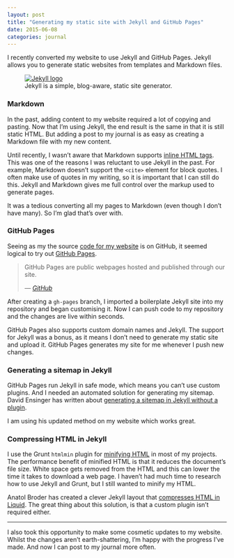 ```yaml
---
layout: post
title: "Generating my static site with Jekyll and GitHub Pages"
date: 2015-06-08
categories: journal
---
```


I recently converted my website to use Jekyll and GitHub Pages. Jekyll allows you to generate static websites from templates and Markdown files.

<figure>
    <a href="http://jekyllrb.com/">
        <img srcset="/assets/images/journal/jekyll-logo-820x418.png 820w,
                     /assets/images/journal/jekyll-logo-410x209.png 410w"
            sizes="100vw"
            src="/assets/images/journal/jekyll-logo-820x418.png"
            alt="Jekyll logo">
    </a>
    <figcaption>Jekyll is a simple, blog-aware, static site generator.</figcaption>
</figure>

### Markdown

In the past, adding content to my website required a lot of copying and pasting. Now that I’m using Jekyll, the end result
is the same in that it is still static HTML. But adding a post to my journal is as easy as creating a Markdown file with
my new content.

Until recently, I wasn’t aware that Markdown supports [inline HTML tags](http://daringfireball.net/projects/markdown/syntax#html).
This was one of the reasons I was reluctant to use Jekyll in the past. For example, Markdown doesn’t support the `<cite>`
element for block quotes. I often make use of quotes in my writing, so it is important that I can still do this. Jekyll
and Markdown gives me full control over the markup used to generate pages.

It was a tedious converting all my pages to Markdown (even though I don’t have many). So I’m glad that’s over with.

### GitHub Pages

Seeing as my the source [code for my website](https://github.com/michaelthorne/michaelthorne.github.io) is on GitHub, it
seemed logical to try out [GitHub Pages](https://pages.github.com).

<blockquote>
    <p>GitHub Pages are public webpages hosted and published through our site.</p>
    <cite>— <a href="https://help.github.com/articles/what-are-github-pages">GitHub</a></cite>
</blockquote>

After creating a `gh-pages` branch, I imported a boilerplate Jekyll site into my repository and began customising it. Now
I can push code to my repository and the changes are live within seconds.

GitHub Pages also supports custom domain names and Jekyll. The support for Jekyll was a bonus, as it means I don’t need to
generate my static site and upload it. GitHub Pages generates my site for me whenever I push new changes.

### Generating a sitemap in Jekyll

GitHub Pages run Jekyll in safe mode, which means you can’t use custom plugins. And I needed an automated solution for generating
my sitemap. David Ensinger has written about [generating a sitemap in Jekyll without a plugin](http://davidensinger.com/2013/03/generating-a-sitemap-in-jekyll-without-a-plugin).

I am using his updated method on my website which works great.

### Compressing HTML in Jekyll

I use the Grunt `htmlmin` plugin for [minifying HTML](https://www.npmjs.com/package/grunt-contrib-htmlmin) in most of my
projects. The performance benefit of minified HTML is that it reduces the document’s file size. White space gets removed
from the HTML and this can lower the time it takes to download a web page. I haven’t had much time to research how to use
Jekyll and Grunt, but I still wanted to minify my HTML.

Anatol Broder has created a clever Jekyll layout that [compresses HTML
in Liquid](http://jch.penibelst.de). The great thing about this solution, is that a custom plugin isn’t required either.

---

I also took this opportunity to make some cosmetic updates to my website. Whilst the changes aren’t earth-shattering, I’m
happy with the progress I’ve made. And now I can post to my journal more often.
